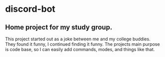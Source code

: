 # discord-bot
## Home project for my study group. 
This project started out as a joke between me and my college buddies. They found it funny, I continued finding it funny. The projects main purpose is code base, so I can easily add commands, modes, and things like that.
